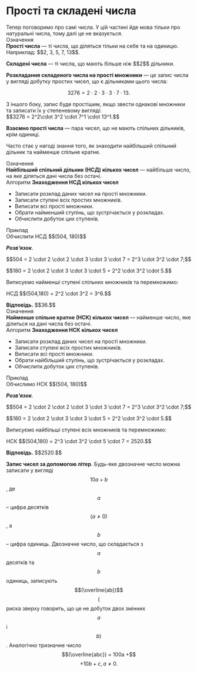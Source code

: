 # Простi та складенi числа

<div class="space">Тепер поговоримо про самi числа. У цiй частинi йде мова тiльки про натуральнi числа, тому далi це не вказується.</div>

<div class="space">
<div class="eoz-wrap">
<span class="eoz">Означення</span>
<div class="eoz-text">
<b>Простi числа</b> — тi числа, що дiляться тiльки на себе та на одиницю. Наприклад: $$2, 3, 5, 7, 13$$.
<p><b>Складенi числа</b> — тi числа, що мають бiльше нiж $$2$$ дiльники.</p>
</div>
</div>
</div>

<div class="space"><b>Розкладання складеного числа на простi множники</b> — це запис числа у виглядi добутку простих чисел, що є дiльниками цього числа:</div>

$$3276 = 2 \cdot 2 \cdot 3 \cdot 3 \cdot 7 \cdot 13.$$

<div class="space">З iншого боку, запис буде простiшим, якщо звести однаковi множники та записати їх у степеневому виглядi:</div>
$$3276 = 2^2\cdot 3^2 \cdot 7^1 \cdot 13^1.$$

<b>Взаємно простi числа</b> — пара чисел, що не мають спiльних дiльникiв, крiм одиницi.

Часто стає у нагодi знання того, як знаходити найбiльший спiльний дiльник та найменше спiльне кратне.

<div class="eoz-wrap">
<span class="eoz">Означення</span> 
<div class="eoz-text">
<b>Найбiльший спiльний дiльник (НСД) кiлькох чисел</b> — найбiльше число, на яке дiляться данi числа без остачi.
</div>
</div>

<div class="alg-wrap">
<span class="alg">Алгоритм</span> <b>Знаходження НСД кiлькох чисел</b>
<div class="alg-text">
<ul>
<li>Записати розклад даних чисел на простi множники.</li>
<li>Записати ступенi всiх простих множникiв.</li>
<li>Виписати всi простi множники.</li>
<li>Обрати найменший ступiнь, що зустрiчається у розкладах.</li>
<li>Обчислити добуток цих ступенiв.</li>
</ul>
</div>
</div>

<div class="task-wrap">
<span class="task">Приклад</span> 
<div class="task-text">
Обчислити НСД $$(504, 180)$$
<p>
<b><i>Розв’язок</i></b>.</p> 
<p>
$$504 = 2 \cdot 2 \cdot 2 \cdot 3 \cdot 3 \cdot 7 = 2^3 \cdot 3^2 \cdot 7;$$</p>
<p>
$$180 = 2 \cdot 2 \cdot 3 \cdot 3 \cdot 5 = 2^2 \cdot 3^2 \cdot 5.$$</p>
<p>Виписуємо найменшi ступенi спiльних множникiв та перемножимо:</p>
<p>НСД $$(504,180) = 2^2 \cdot 3^2 = 3^6.$$</p>
<b>Вiдповiдь.</b> $$36.$$
</div>
</div>

<div class="eoz-wrap">
<span class="eoz">Означення</span> 
<div class="eoz-text">
<b>Найменше спiльне кратне (НСК) кiлькох чисел</b> — найменше число, яке дiлиться на данi числа без остачi.
</div>
</div>

<div class="alg-wrap">
<span class="alg">Алгоритм</span> <b>Знаходження НСК кiлькох чисел</b>
<div class="alg-text">
<ul>
<li>Записати розклад даних чисел на простi множники.</li>
<li>Записати ступенi всiх простих множникiв.</li>
<li>Виписати всi простi множники.</li>
<li>Обрати найбiльший ступiнь, що зустрiчається у розкладах.</li>
<li>Обчислити добуток цих ступенiв.</li>
</ul>
</div>
</div>

<div class="task-wrap">
<span class="task">Приклад</span> 
<div class="task-text">
Обчислимо НСК $$(504, 180)$$
<p>
<b><i>Розв’язок</i></b>.</p> 
<p>
$$504 = 2 \cdot 2 \cdot 2 \cdot 3 \cdot 3 \cdot 7 = 2^3 \cdot 3^2 \cdot 7;$$</p>
<p>
$$180 = 2 \cdot 2 \cdot 3 \cdot 3 \cdot 5 = 2^2 \cdot 3^2 \cdot 5.$$</p>
<p>Виписуємо найбiльшi ступенi всiх множникiв та перемножимо:</p>
<p>НСК $$(504,180) = 2^3 \cdot 3^2 \cdot 5 \cdot 7 = 2520.$$</p>
<b>Вiдповiдь.</b> $$2520.$$
</div>
</div>

**Запис чисел за допомогою лiтер**. Будь-яке двозначне число можна записати у виглядi $$10a+b$$, де $$a$$ – цифра десяткiв $$(a\neq0)$$, а $$b$$ – цифра одиниць. Двозначне число, що складається з $$a$$ десяткiв та $$b$$ одиниць, записують $$(\overline{ab})$$ $$($$риска зверху говорить,
що це не добуток двох змiнних $$a$$ i $$b)$$. Аналогiчно тризначне число $$(\overline{abc}) = 100a +$$ $$+ 10b + c, a \neq 0.$$

